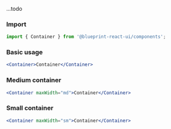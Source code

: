 ...todo

### Import
```jsx static
import { Container } from '@blueprint-react-ui/components';
```

### Basic usage
```jsx
<Container>Container</Container>
```

### Medium container
```jsx
<Container maxWidth="md">Container</Container>
```

### Small container
```jsx
<Container maxWidth="sm">Container</Container>
```
